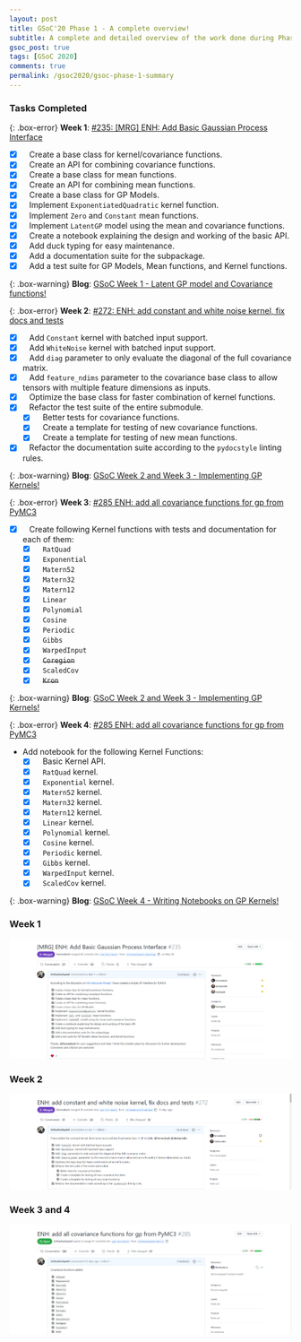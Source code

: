 ```yaml
---
layout: post
title: GSoC'20 Phase 1 - A complete overview!
subtitle: A complete and detailed overview of the work done during Phase 1 of GSoC 2020
gsoc_post: true
tags: [GSoC 2020]
comments: true
permalink: /gsoc2020/gsoc-phase-1-summary
---
```


### Tasks Completed

{: .box-error}
**Week 1**: [#235: [MRG] ENH: Add Basic Gaussian Process Interface](https://github.com/pymc-devs/pymc4/pull/235)

  - [x] &nbsp;&nbsp; Create a base class for kernel/covariance functions.
  - [x] &nbsp;&nbsp; Create an API for combining covariance functions.
  - [x] &nbsp;&nbsp; Create a base class for mean functions.
  - [x] &nbsp;&nbsp; Create an API for combining mean functions.
  - [x] &nbsp;&nbsp; Create a base class for GP Models.
  - [x] &nbsp;&nbsp; Implement `ExponentiatedQuadratic` kernel function.
  - [x] &nbsp;&nbsp; Implement `Zero` and `Constant` mean functions.
  - [x] &nbsp;&nbsp; Implement `LatentGP` model using the mean and covariance functions.
  - [x] &nbsp;&nbsp; Create a notebook explaining the design and working of the basic API.
  - [x] &nbsp;&nbsp; Add duck typing for easy maintenance.
  - [x] &nbsp;&nbsp; Add a documentation suite for the subpackage.
  - [x] &nbsp;&nbsp; Add a test suite for GP Models, Mean functions, and Kernel functions.

{: .box-warning}
**Blog**: [GSoC Week 1 - Latent GP model and Covariance functions!](https://tirthasheshpatel.github.io/gsoc2020/latent-gp-model-and-covariance-functions)

{: .box-error}
**Week 2**: [#272: ENH: add constant and white noise kernel, fix docs and tests](https://github.com/pymc-devs/pymc4/pull/272)

  - [x] &nbsp;&nbsp; Add `Constant` kernel with batched input support.
  - [x] &nbsp;&nbsp; Add `WhiteNoise` kernel with batched input support.
  - [x] &nbsp;&nbsp; Add `diag` parameter to only evaluate the diagonal of the full covariance matrix.
  - [x] &nbsp;&nbsp; Add `feature_ndims` parameter to the covariance base class to allow tensors with multiple feature dimensions as inputs.
  - [x] &nbsp;&nbsp; Optimize the base class for faster combination of kernel functions.
  - [x] &nbsp;&nbsp; Refactor the test suite of the entire submodule.
    - [x] &nbsp;&nbsp; Better tests for covariance functions.
    - [x] &nbsp;&nbsp; Create a template for testing of new covariance functions.
    - [x] &nbsp;&nbsp; Create a template for testing of new mean functions.
  - [x] &nbsp;&nbsp; Refactor the documentation suite according to the `pydocstyle` linting rules.

{: .box-warning}
**Blog**: [GSoC Week 2 and Week 3 - Implementing GP Kernels!](https://tirthasheshpatel.github.io/gsoc2020/implementing-gp-kernels)

{: .box-error}
**Week 3**: [#285 ENH: add all covariance functions for gp from PyMC3](https://github.com/pymc-devs/pymc4/pull/285)

  - [x] &nbsp;&nbsp; Create following Kernel functions with tests and documentation for each of them:
    - [x] &nbsp;&nbsp; `RatQuad`
    - [x] &nbsp;&nbsp; `Exponential`
    - [x] &nbsp;&nbsp; `Matern52`
    - [x] &nbsp;&nbsp; `Matern32`
    - [x] &nbsp;&nbsp; `Matern12`
    - [x] &nbsp;&nbsp; `Linear`
    - [x] &nbsp;&nbsp; `Polynomial`
    - [x] &nbsp;&nbsp; `Cosine`
    - [x] &nbsp;&nbsp; `Periodic`
    - [x] &nbsp;&nbsp; `Gibbs`
    - [x] &nbsp;&nbsp; `WarpedInput`
    - [x] &nbsp;&nbsp; ~~`Coregion`~~
    - [x] &nbsp;&nbsp; `ScaledCov`
    - [x] &nbsp;&nbsp; ~~`Kron`~~

{: .box-warning}
**Blog**: [GSoC Week 2 and Week 3 - Implementing GP Kernels!](https://tirthasheshpatel.github.io/gsoc2020/implementing-gp-kernels)

{: .box-error}
**Week 4**: [#285 ENH: add all covariance functions for gp from PyMC3](https://github.com/pymc-devs/pymc4/pull/285)

  - Add notebook for the following Kernel Functions:
    - [x] &nbsp;&nbsp; Basic Kernel API.
    - [x] &nbsp;&nbsp; `RatQuad` kernel.
    - [x] &nbsp;&nbsp; `Exponential` kernel.
    - [x] &nbsp;&nbsp; `Matern52` kernel.
    - [x] &nbsp;&nbsp; `Matern32` kernel.
    - [x] &nbsp;&nbsp; `Matern12` kernel.
    - [x] &nbsp;&nbsp; `Linear` kernel.
    - [x] &nbsp;&nbsp; `Polynomial` kernel.
    - [x] &nbsp;&nbsp; `Cosine` kernel.
    - [x] &nbsp;&nbsp; `Periodic` kernel.
    - [x] &nbsp;&nbsp; `Gibbs` kernel.
    - [x] &nbsp;&nbsp; `WarpedInput` kernel.
    - [x] &nbsp;&nbsp; `ScaledCov` kernel.

{: .box-warning}
**Blog**: [GSoC Week 4 - Writing Notebooks on GP Kernels!](https://tirthasheshpatel.github.io/gsoc2020/writing-notebooks-on-gp-kernels)

### Week 1

![PR 235 Overview](/images/gsoc_files/pr-235.png)

### Week 2

![PR 272 Overview](/images/gsoc_files/pr-272.png)

### Week 3 and 4

![PR 285 Overview](/images/gsoc_files/pr-285.png)
